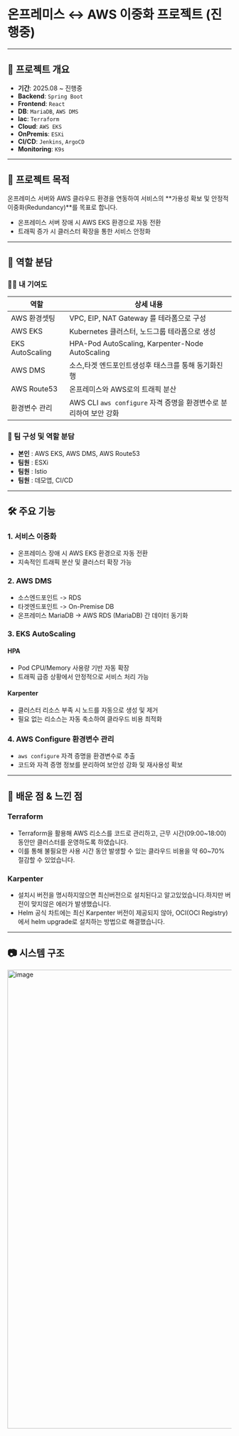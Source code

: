 # 온프레미스 ↔ AWS 이중화 프로젝트 (진행중)
---
## 📌 프로젝트 개요
- **기간**: 2025.08 ~ 진행중
- **Backend**: `Spring Boot`
- **Frontend**: `React`
- **DB**: `MariaDB`, `AWS DMS`
- **lac**: `Terraform`
- **Cloud**: `AWS EKS`
- **OnPremis**: `ESXi`
- **CI/CD**: `Jenkins`, `ArgoCD`
- **Monitoring**: `K9s`
---
## 🎯 프로젝트 목적
온프레미스 서버와 AWS 클라우드 환경을 연동하여 서비스의 **가용성 확보 및 안정적 이중화(Redundancy)**를 목표로 합니다.
- 온프레미스 서버 장애 시 AWS EKS 환경으로 자동 전환
- 트래픽 증가 시 클러스터 확장을 통한 서비스 안정화

---
## 👥 역할 분담
### 🙋‍♂️ 내 기여도
| 역할 | 상세 내용 |
|------|----------|
|AWS 환경셋팅|VPC, EIP, NAT Gateway 를 테라폼으로 구성|
|AWS EKS|Kubernetes 클러스터, 노드그룹 테라폼으로 생성|
|EKS AutoScaling|HPA-Pod AutoScaling, Karpenter-Node AutoScaling|
|AWS DMS|소스,타겟 엔드포인트생성후 태스크를 통해 동기화진행|
|AWS Route53| 온프레미스와 AWS로의 트래픽 분산|
|환경변수 관리|AWS CLI `aws configure` 자격 증명을 환경변수로 분리하여 보안 강화|
### 👥 팀 구성 및 역할 분담
- **본인** : AWS EKS, AWS DMS, AWS Route53
- **팀원** : ESXi
- **팀원** : Istio
- **팀원** : 데모앱, CI/CD

---
## 🛠 주요 기능

### 1. 서비스 이중화
- 온프레미스 장애 시 AWS EKS 환경으로 자동 전환
- 지속적인 트래픽 분산 및 클러스터 확장 가능

### 2. AWS DMS
- 소스엔드포인트 -> RDS
- 타겟엔드포인트 -> On-Premise DB
- 온프레미스 MariaDB → AWS RDS (MariaDB) 간 데이터 동기화

### 3. EKS AutoScaling
#### HPA
- Pod CPU/Memory 사용량 기반 자동 확장
- 트래픽 급증 상황에서 안정적으로 서비스 처리 가능
#### Karpenter
- 클러스터 리소스 부족 시 노드를 자동으로 생성 및 제거
- 필요 없는 리소스는 자동 축소하여 클라우드 비용 최적화

### 4. AWS Configure 환경변수 관리
- `aws configure` 자격 증명을 환경변수로 추출
- 코드와 자격 증명 정보를 분리하여 보안성 강화 및 재사용성 확보

---
## 📖 배운 점 & 느낀 점
### Terraform
- Terraform을 활용해 AWS 리소스를 코드로 관리하고, 근무 시간(09:00~18:00) 동안만 클러스터를 운영하도록 하였습니다.
- 이를 통해 불필요한 사용 시간 동안 발생할 수 있는 클라우드 비용을 약 60~70% 절감할 수 있었습니다.

### Karpenter
- 설치시 버전을 명시하지않으면 최신버전으로 설치된다고 알고있었습니다.하지만 버전이 맞지않은 에러가 발생했습니다.
- Helm 공식 차트에는 최신 Karpenter 버전이 제공되지 않아, OCI(OCI Registry)에서 helm upgrade로 설치하는 방법으로 해결했습니다.
---
## 📷 시스템 구조
<img width="1685" height="1032" alt="image" src="https://github.com/user-attachments/assets/9223db6e-a986-4a9f-adc8-f2af74a69a10" />

